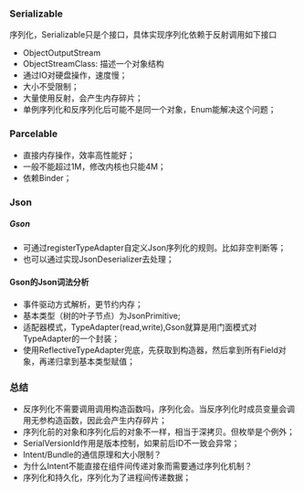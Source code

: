 ### Serializable
序列化，Serializable只是个接口，具体实现序列化依赖于反射调用如下接口
* ObjectOutputStream
* ObjectStreamClass: 描述一个对象结构
* 通过IO对硬盘操作，速度慢；
* 大小不受限制；
* 大量使用反射，会产生内存碎片；
* 单例序列化和反序列化后可能不是同一个对象，Enum能解决这个问题；

### Parcelable
* 直接内存操作，效率高性能好；
* 一般不能超过1M，修改内核也只能4M；
* 依赖Binder；

### Json
##### Gson
* 可通过registerTypeAdapter自定义Json序列化的规则。比如非空判断等；
* 也可以通过实现JsonDeserializer去处理；

#### Gson的Json词法分析
* 事件驱动方式解析，更节约内存；
* 基本类型（树的叶子节点）为JsonPrimitive;
* 适配器模式，TypeAdapter(read,write),Gson就算是用门面模式对TypeAdapter的一个封装；
* 使用ReflectiveTypeAdapter兜底，先获取到构造器，然后拿到所有Field对象，再递归拿到基本类型赋值；


### 总结
* 反序列化不需要调用调用构造函数吗，序列化会。当反序列化时成员变量会调用无参构造函数，因此会产生内存碎片；
* 序列化前的对象和序列化后的对象不一样，相当于深拷贝。但枚举是个例外；
* SerialVersionId作用是版本控制，如果前后ID不一致会异常；
* Intent/Bundle的通信原理和大小限制？
* 为什么Intent不能直接在组件间传递对象而需要通过序列化机制？
* 序列化和持久化，序列化为了进程间传递数据；